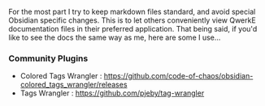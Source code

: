 For the most part I try to keep markdown files standard, and avoid special Obsidian specific changes. This is to let others conveniently view QwerkE documentation files in their preferred application. That being said, if you'd like to see the docs the same way as me, here are some I use...
### Community Plugins
- Colored Tags Wrangler : https://github.com/code-of-chaos/obsidian-colored_tags_wrangler/releases
- Tags Wrangler : https://github.com/pjeby/tag-wrangler
